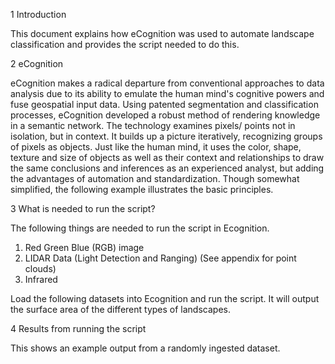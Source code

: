 1  Introduction

This document explains how eCognition was used to
automate landscape classification and provides the script needed to do this.

2 eCognition

eCognition makes a radical departure from conventional
approaches to data analysis due to its ability to emulate the human mind's
cognitive powers and fuse geospatial input data. Using patented segmentation
and classification processes, eCognition developed a robust method of rendering
knowledge in a semantic network. The technology examines pixels/ points not in
isolation, but in context. It builds up a picture iteratively, recognizing
groups of pixels as objects. Just like the human mind, it uses the color,
shape, texture and size of objects as well as their context and relationships
to draw the same conclusions and inferences as an experienced analyst, but
adding the advantages of automation and standardization. Though somewhat
simplified, the following example illustrates the basic principles.

3 What is needed to run the script?

The following things are needed to run the script in
Ecognition.

1.    Red Green Blue (RGB) image
2.    LIDAR Data (Light Detection and Ranging) (See appendix for point clouds)
3.    Infrared

Load the following datasets into Ecognition and run the
script. It will output the surface area of the different types of landscapes.

4 Results from running the script

This shows an example output from a randomly ingested
dataset.
